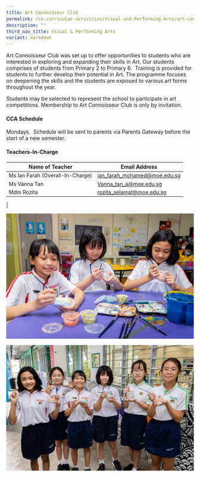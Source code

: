 ```yaml
---
title: Art Connoisseur Club
permalink: /co-curricular-activities/Visual-and-Performing-Arts/art-connoisseur-club/
description: ""
third_nav_title: Visual & Performing Arts
variant: markdown
---
```

Art Connoisseur Club was set up to offer opportunities to students who are interested in exploring and expanding their skills in Art. Our students comprises of students from Primary 2 to Primary 6.  Training is provided for students to further develop their potential in Art. The programme focuses on deepening the skills and the students are exposed to various art forms throughout the year.

Students may be selected to represent the school to participate in art competitions. Membership to Art Connoisseur Club is only by invitation.

#### CCA Schedule
Mondays.  Schedule will be sent to parents via Parents Gateway before the start of a new semester.

#### Teachers-In-Charge

| Name of Teacher | Email Address |
|---|---|
| Ms Ian Farah (Overall-In-Charge) | [ian_farah_mohamed@moe.edu.sg](mailto:ian_farah_mohamed@moe.edu.sg)
| Ms Vanna Tan   | [Vanna_tan_a@moe.edu.sg](mailto:Vanna_tan_a@moe.edu.sg)  |
| Mdm Rozita  | [rozita_selamat@moe.edu.sg](mailto:rozita_selamat@moe.edu.sg)  |
|

![](/images/CCA/VAPA/art1.jpg)

![](/images/CCA/VAPA/art2.jpg)